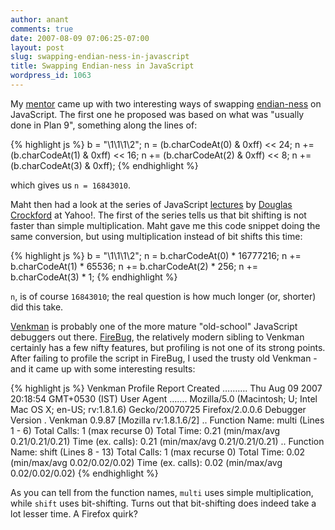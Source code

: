 ```yaml
---
author: anant
comments: true
date: 2007-08-09 07:06:25-07:00
layout: post
slug: swapping-endian-ness-in-javascript
title: Swapping Endian-ness in JavaScript
wordpress_id: 1063
---
```


My [mentor](http://replay.waybackmachine.org/20070818155809/http://www.maht0x0r.net/) came up with two interesting ways of swapping [endian-ness](http://replay.waybackmachine.org/20070818155809/http://en.wikipedia.org/wiki/Endian) on JavaScript. The first one he proposed was based on what was "usually done in Plan 9", something along the lines of:

{% highlight js %}
b = "\1\1\1\2";
n = (b.charCodeAt(0) & 0xff) << 24;
n += (b.charCodeAt(1) & 0xff) << 16;
n += (b.charCodeAt(2) & 0xff) << 8;
n += (b.charCodeAt(3) & 0xff);
{% endhighlight %}

which gives us `n = 16843010`.

Maht then had a look at the series of JavaScript [lectures](http://replay.waybackmachine.org/20070818155809/http://101out.com/jss.php) by [Douglas Crockford](http://replay.waybackmachine.org/20070818155809/http://www.crockford.com/) at Yahoo!. The first of the series tells us that bit shifting is not faster than simple multiplication. Maht gave me this code snippet doing the same conversion, but using multiplication instead of bit shifts this time:

{% highlight js %}
b = "\1\1\1\2";
n = b.charCodeAt(0) * 16777216;
n += b.charCodeAt(1) * 65536;
n += b.charCodeAt(2) * 256;
n += b.charCodeAt(3) * 1;
{% endhighlight %}

`n`, is of course `16843010`; the real question is how much longer (or, shorter) did this take.

[Venkman](http://replay.waybackmachine.org/20070818155809/http://www.mozilla.org/projects/venkman/) is probably one of the more mature "old-school" JavaScript debuggers out there. [FireBug](http://replay.waybackmachine.org/20070818155809/http://www.getfirebug.com/), the relatively modern sibling to Venkman certainly has a few nifty features, but profiling is not one of its strong points. After failing to profile the script in FireBug, I used the trusty old Venkman - and it came up with some interesting results:

{% highlight js %}
Venkman Profile Report
Created ………. Thu Aug 09 2007 20:18:54 GMT+0530 (IST)
User Agent ……. Mozilla/5.0 (Macintosh; U; Intel Mac OS X; en-US; rv:1.8.1.6) Gecko/20070725 Firefox/2.0.0.6
Debugger Version . Venkman 0.9.87 [Mozilla rv:1.8.1.6/2]
..
Function Name: multi (Lines 1 - 6)
Total Calls: 1 (max recurse 0)
Total Time: 0.21 (min/max/avg 0.21/0.21/0.21)
Time (ex. calls): 0.21 (min/max/avg 0.21/0.21/0.21)
..
Function Name: shift (Lines 8 - 13)
Total Calls: 1 (max recurse 0)
Total Time: 0.02 (min/max/avg 0.02/0.02/0.02)
Time (ex. calls): 0.02 (min/max/avg 0.02/0.02/0.02)
{% endhighlight %}

As you can tell from the function names, `multi` uses simple multiplication, while `shift` uses bit-shifting. Turns out that bit-shifting does indeed take a lot lesser time. A Firefox quirk?
